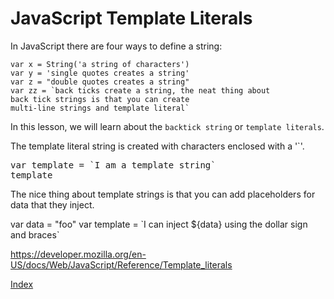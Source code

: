 # JavaScript Template Literals

In JavaScript there are four ways to define a string:

```
var x = String('a string of characters')
var y = 'single quotes creates a string'
var z = "double quotes creates a string"
var zz = `back ticks create a string, the neat thing about
back tick strings is that you can create
multi-line strings and template literal`
```

In this lesson, we will learn about the `backtick string` or `template literals`.

The template literal string is created with characters enclosed with a '`'.

<div class="tonic">
<pre>
var template = `I am a template string`
template
</pre>
</div>


The nice thing about template strings is that you can add placeholders for data
that they inject.

<div class="tonic">
var data = "foo"
var template = `I can inject ${data} using the dollar sign and braces`
</div>

https://developer.mozilla.org/en-US/docs/Web/JavaScript/Reference/Template_literals

[Index](.)
